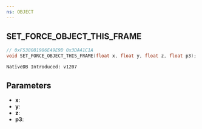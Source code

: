 ```yaml
---
ns: OBJECT
---
```

## SET_FORCE_OBJECT_THIS_FRAME

```c
// 0xF538081986E49E9D 0x3DA41C1A
void SET_FORCE_OBJECT_THIS_FRAME(float x, float y, float z, float p3);
```

```
NativeDB Introduced: v1207
```

## Parameters
* **x**:
* **y**:
* **z**:
* **p3**:
